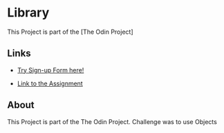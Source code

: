 # Library
This Project is part of the [The Odin Project]

## Links
- [Try Sign-up Form here!](https://legendejj.github.io/Library/)

- [Link to the Assignment](https://www.theodinproject.com/lessons/node-path-javascript-library)

## About
This Project is part of the The Odin Project. Challenge was to use Objects

 
